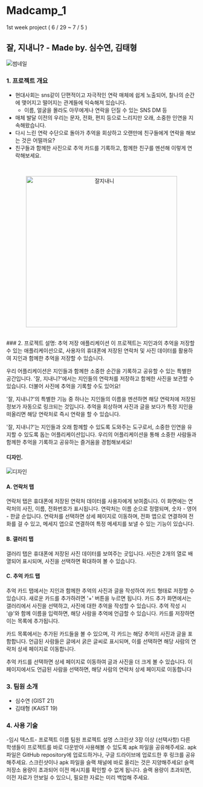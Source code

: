 # Madcamp_1
1st week project ( 6 / 29 ~ 7 / 5 )

## 잘, 지내니? - Made by. 심수연, 김태형
![썸네일](https://github.com/tylerkim1/Madcamp_1/assets/84979352/5e4eab02-0f45-40e8-a444-d29e10dbdd15)

### 1. 프로젝트 개요
- 현대사회는 sns같이 단편적이고 자극적인 연락 매체에 쉽게 노출되어, 찰나의 순간에 맺어지고 떨어지는 관계들에 익숙해져 있습니다.
  - 이름, 얼굴을 몰라도 아무에게나 연락을 던질 수 있는 SNS DM 등
- 매체 발달 이전의 우리는 문자, 전화, 편지 등으로 느리지만 오래, 소중한 인연을 지속해왔습니다.
- 다시 느린 연락 수단으로 돌아가 추억을 회상하고 오랜만에 친구들에게 연락을 해보는 것은 어떨까요?
- 친구들과 함께한 사진으로 추억 카드를 기록하고, 함께한 친구를 멘션해 이렇게 연락해보세요.
 <br>
<p align="center">
<img width="400" alt="잘지내니" src="https://github.com/tylerkim1/Madcamp_1/assets/84979352/f37061de-dd74-41f5-97b3-a570711eba4a">
</p>
 <br>
### 2. 프로젝트 설명: 추억 저장 애플리케이션
이 프로젝트는 지인과의 추억을 저장할 수 있는 애플리케이션으로, 사용자의 휴대폰에 저장된 연락처 및 사진 데이터를 활용하여 지인과 함께한 추억을 저장할 수 있습니다.

우리 어플리케이션은 지인들과 함께한 소중한 순간을 기록하고 공유할 수 있는 특별한 공간입니다. '잘, 지내니?'에서는 지인들의 연락처를 저장하고 함께한 사진을 보관할 수 있습니다. 더불어 사진에 추억을 기록할 수도 있어요!

'잘, 지내니?'의 특별한 기능 중 하나는 지인들의 이름을 멘션하면 해당 연락처에 저장된 정보가 자동으로 링크되는 것입니다. 추억을 회상하며 사진과 글을 보다가 특정 지인을 떠올리면 해당 연락처로 즉시 연락을 할 수 있습니다.

'잘, 지내니?'는 지인들과 오래 함께할 수 있도록 도와주는 도구로서, 소중한 인연을 유지할 수 있도록 돕는 어플리케이션입니다. 우리의 어플리케이션을 통해 소중한 사람들과 함께한 추억을 기록하고 공유하는 즐거움을 경험해보세요!



#### 디자인.
<img alt="디자인" src="https://github.com/tylerkim1/Madcamp_1/assets/84979352/af6cbe37-dcec-4124-a7f2-307ac11ff2e7">


#### A. 연락처 탭
연락처 탭은 휴대폰에 저장된 연락처 데이터를 사용자에게 보여줍니다. 이 화면에는 연락처의 사진, 이름, 전화번호가 표시됩니다. 연락처는 이름 순으로 정렬되며, 숫자 - 영어 - 한글 순입니다. 연락처를 선택하면 상세 페이지로 이동하며, 전화 앱으로 연결하여 전화를 걸 수 있고, 메세지 앱으로 연결하여 특정 메세지를 보낼 수 있는 기능이 있습니다.

#### B. 갤러리 탭
갤러리 탭은 휴대폰에 저장된 사진 데이터를 보여주는 곳입니다. 사진은 2개의 열로 배열되어 표시되며, 사진을 선택하면 확대하여 볼 수 있습니다.

#### C. 추억 카드 탭
추억 카드 탭에서는 지인과 함께한 추억의 사진과 글을 작성하여 카드 형태로 저장할 수 있습니다. 새로운 카드를 추가하려면 '+' 버튼을 누르면 됩니다. 카드 추가 화면에서는 갤러리에서 사진을 선택하고, 사진에 대한 추억을 작성할 수 있습니다. 추억 작성 시 '@'와 함께 이름을 입력하면, 해당 사람을 추억에 언급할 수 있습니다. 카드를 저장하면 이는 목록에 추가됩니다.

카드 목록에서는 추가된 카드들을 볼 수 있으며, 각 카드는 해당 추억의 사진과 글을 포함합니다. 언급된 사람들은 글에서 굵은 글씨로 표시되며, 이를 선택하면 해당 사람의 연락처 상세 페이지로 이동합니다.

추억 카드를 선택하면 상세 페이지로 이동하여 글과 사진을 더 크게 볼 수 있습니다. 이 페이지에서도 언급된 사람을 선택하면, 해당 사람의 연락처 상세 페이지로 이동합니다
  
### 3. 팀원 소개
  - 심수연 (GIST 21)
  - 김태형 (KAIST 19)

### 4. 사용 기술
-임시 텍스트-
프로젝트 이름
팀원
프로젝트 설명
스크린샷 3장 이상
(선택사항) 다른 학생들이 프로젝트를 바로 다운받아 사용해볼 수 있도록 apk 파일을 공유해주세요. apk 파일은 GitHub repository에 업로드하거나, 구글 드라이브에 업로드한 후 링크를 공유해주세요.
스크린샷이나 apk 파일을 슬랙 채널에 바로 올리는 것은 지양해주세요! 슬랙 저장소 용량이 초과되어 이전 메시지를 확인할 수 없게 됩니다.
슬랙 용량이 초과되면, 이전 자료가 안보일 수 있으니, 필요한 자료는 미리 백업해 주세요.
